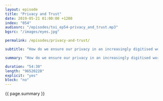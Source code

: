 ```yaml
---
layout: episode
title: "Privacy and Trust"
date: 2019-05-21 01:00:00 +1200
index: "054"
audiosrc: "/episodes/toi_ep54-privacy_and_trust.mp3"
bgsrc: "/images/eyes.jpg"

permalink: /episodes/privacy-and-trust/

subtitle: "How do we ensure our privacy in an increasingly digitised world? How does trust work in this space and how is it different from what we understand? What is informed consent when we cannot be informed, when it is impossible to be informed? And if we cannot consent, who should manage that consent? Governments? Corporations? Neither or both? And what does this mean for our genetic information?"

summary: "How do we ensure our privacy in an increasingly digitised world? How does trust work in this space and how is it different from what we understand? What is informed consent when we cannot be informed, when it is impossible to be informed? And if we cannot consent, who should manage that consent? Governments? Corporations? Neither or both? And what does this mean for our genetic information?"

duration: "54:30"
length: "96520228"
explicit: "yes"
block: "no" 
---
```

<section class="summary" markdown="1">

{{ page.summary }}

</section>



<section id="shownotes" class="hidden" markdown="1">


</section>
